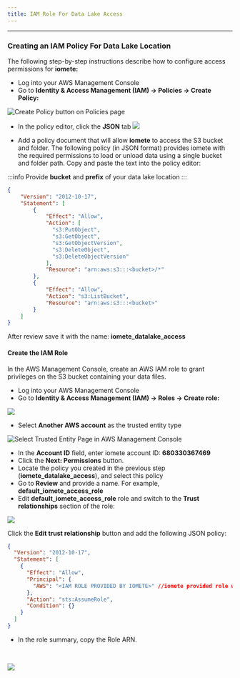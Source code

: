 ```yaml
---
title: IAM Role For Data Lake Access
---
```


<!-- <head>
  <title>IAM Role For Data Lake Access</title>
  <meta
    name="description"
    content="IAM Role For Data Lake Access"
  />
</head> -->

___

### Creating an IAM Policy For Data Lake Location

The following step-by-step instructions describe how to configure access permissions for **iomete:**

- Log into your AWS Management Console
- Go to **Identity & Access Management (IAM) -> Policies -> Create Policy:** 

![Create Policy button on Policies page](/img/administration-guide/admin-guide-iam2-policy-create.png)


- In the policy editor, click the **JSON** tab
![](/img/administration-guide/admin-guide-create-policy.png)


- Add a policy document that will allow **iomete** to access the S3 bucket and folder.
The following policy (in JSON format) provides iomete with the required permissions to load or unload data using a single bucket and folder path. Copy and paste the text into the policy editor:

:::info
Provide **bucket** and **prefix** of your data lake location
:::

```json
{
    "Version": "2012-10-17",
    "Statement": [
        {
            "Effect": "Allow",
            "Action": [
              "s3:PutObject",
              "s3:GetObject",
              "s3:GetObjectVersion",
              "s3:DeleteObject",
              "s3:DeleteObjectVersion"
            ],
            "Resource": "arn:aws:s3:::<bucket>/*"
        },
        {
            "Effect": "Allow",
            "Action": "s3:ListBucket",
            "Resource": "arn:aws:s3:::<bucket>"
        }
    ]
}
```

After review save it with the name: **iomete_datalake_access** 

#### Create the IAM Role

In the AWS Management Console, create an AWS IAM role to grant privileges on the S3 bucket containing your data files.



- Log into your AWS Management Console
- Go to **Identity & Access Management (IAM) -> Roles -> Create role:**

![](/img/administration-guide/admin-guide-Identity_and_Access_Management.png)

- Select **Another AWS account** as the trusted entity type
  
![Select Trusted Entity Page in AWS Management Console](/img/administration-guide/admin-guide-create_role.png)

- In the **Account ID** field, enter iomete account ID: **680330367469**
- Click the **Next: Permissions** button.
- Locate the policy you created in the previous step (**iomete_datalake_access**), and select this policy
- Go to **Review** and provide a name. For example, **default_iomete_access_role**
- Edit **default_iomete_access_role** role and switch to the **Trust relationships** section of the role:

![](/img/administration-guide/admin-guide-in_the_console.png)

Click the **Edit trust relationship** button and add the following JSON policy:


```json
{
  "Version": "2012-10-17",
  "Statement": [
    {
      "Effect": "Allow",
      "Principal": {
        "AWS": "<IAM ROLE PROVIDED BY IOMETE>" //iomete provided role will look like: arn:aws:iam::680330367469:role/dwh-master-role-frankfurt
      },
      "Action": "sts:AssumeRole",
      "Condition": {}
    }
  ]
}
```
- In the role summary, copy the Role ARN.
<br/>

![](/img/administration-guide/admin-guide-summary.png)